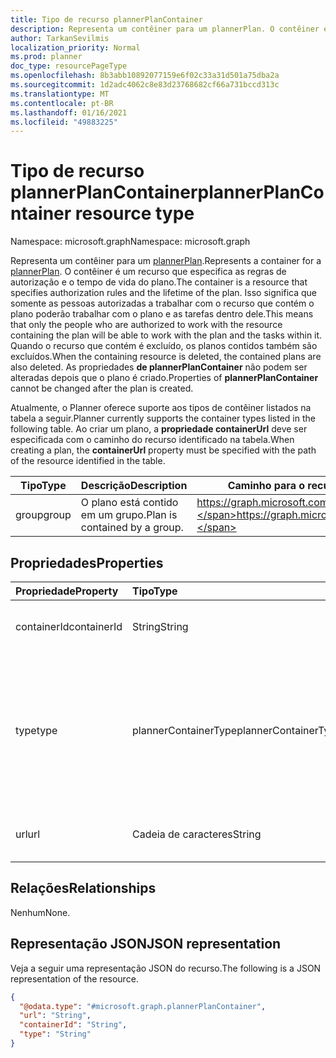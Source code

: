 ```yaml
---
title: Tipo de recurso plannerPlanContainer
description: Representa um contêiner para um plannerPlan. O contêiner é um recurso que especifica as regras de autorização e o tempo de vida do plano.
author: TarkanSevilmis
localization_priority: Normal
ms.prod: planner
doc_type: resourcePageType
ms.openlocfilehash: 8b3abb10892077159e6f02c33a31d501a75dba2a
ms.sourcegitcommit: 1d2adc4062c8e83d23768682cf66a731bccd313c
ms.translationtype: MT
ms.contentlocale: pt-BR
ms.lasthandoff: 01/16/2021
ms.locfileid: "49883225"
---
```

# <a name="plannerplancontainer-resource-type"></a><span data-ttu-id="81e1d-104">Tipo de recurso plannerPlanContainer</span><span class="sxs-lookup"><span data-stu-id="81e1d-104">plannerPlanContainer resource type</span></span>

<span data-ttu-id="81e1d-105">Namespace: microsoft.graph</span><span class="sxs-lookup"><span data-stu-id="81e1d-105">Namespace: microsoft.graph</span></span>

<span data-ttu-id="81e1d-106">Representa um contêiner para um [plannerPlan](plannerPlan.md).</span><span class="sxs-lookup"><span data-stu-id="81e1d-106">Represents a container for a [plannerPlan](plannerPlan.md).</span></span> <span data-ttu-id="81e1d-107">O contêiner é um recurso que especifica as regras de autorização e o tempo de vida do plano.</span><span class="sxs-lookup"><span data-stu-id="81e1d-107">The container is a resource that specifies authorization rules and the lifetime of the plan.</span></span> <span data-ttu-id="81e1d-108">Isso significa que somente as pessoas autorizadas a trabalhar com o recurso que contém o plano poderão trabalhar com o plano e as tarefas dentro dele.</span><span class="sxs-lookup"><span data-stu-id="81e1d-108">This means that only the people who are authorized to work with the resource containing the plan will be able to work with the plan and the tasks within it.</span></span> <span data-ttu-id="81e1d-109">Quando o recurso que contém é excluído, os planos contidos também são excluídos.</span><span class="sxs-lookup"><span data-stu-id="81e1d-109">When the containing resource is deleted, the contained plans are also deleted.</span></span> <span data-ttu-id="81e1d-110">As propriedades **de plannerPlanContainer** não podem ser alteradas depois que o plano é criado.</span><span class="sxs-lookup"><span data-stu-id="81e1d-110">Properties of **plannerPlanContainer** cannot be changed after the plan is created.</span></span>

<span data-ttu-id="81e1d-111">Atualmente, o Planner oferece suporte aos tipos de contêiner listados na tabela a seguir.</span><span class="sxs-lookup"><span data-stu-id="81e1d-111">Planner currently supports the container types listed in the following table.</span></span> <span data-ttu-id="81e1d-112">Ao criar um plano, a **propriedade containerUrl** deve ser especificada com o caminho do recurso identificado na tabela.</span><span class="sxs-lookup"><span data-stu-id="81e1d-112">When creating a plan, the **containerUrl** property must be specified with the path of the resource identified in the table.</span></span>

|<span data-ttu-id="81e1d-113">Tipo</span><span class="sxs-lookup"><span data-stu-id="81e1d-113">Type</span></span>|<span data-ttu-id="81e1d-114">Descrição</span><span class="sxs-lookup"><span data-stu-id="81e1d-114">Description</span></span>|<span data-ttu-id="81e1d-115">Caminho para o recurso</span><span class="sxs-lookup"><span data-stu-id="81e1d-115">Path to the resource</span></span>|
|----|-----------|--------------------|
|<span data-ttu-id="81e1d-116">group</span><span class="sxs-lookup"><span data-stu-id="81e1d-116">group</span></span>| <span data-ttu-id="81e1d-117">O plano está contido em um grupo.</span><span class="sxs-lookup"><span data-stu-id="81e1d-117">Plan is contained by a group.</span></span>| <span data-ttu-id="81e1d-118"> https://graph.microsoft.com/v1.0/groups/&lt;id&gt;</span><span class="sxs-lookup"><span data-stu-id="81e1d-118">https://graph.microsoft.com/v1.0/groups/&lt;id&gt;</span></span>|

## <a name="properties"></a><span data-ttu-id="81e1d-119">Propriedades</span><span class="sxs-lookup"><span data-stu-id="81e1d-119">Properties</span></span>
|<span data-ttu-id="81e1d-120">Propriedade</span><span class="sxs-lookup"><span data-stu-id="81e1d-120">Property</span></span>|<span data-ttu-id="81e1d-121">Tipo</span><span class="sxs-lookup"><span data-stu-id="81e1d-121">Type</span></span>|<span data-ttu-id="81e1d-122">Descrição</span><span class="sxs-lookup"><span data-stu-id="81e1d-122">Description</span></span>|
|:---|:---|:---|
|<span data-ttu-id="81e1d-123">containerId</span><span class="sxs-lookup"><span data-stu-id="81e1d-123">containerId</span></span>|<span data-ttu-id="81e1d-124">String</span><span class="sxs-lookup"><span data-stu-id="81e1d-124">String</span></span>|<span data-ttu-id="81e1d-125">O identificador do recurso que contém o plano.</span><span class="sxs-lookup"><span data-stu-id="81e1d-125">The identifier of the resource that contains the plan.</span></span>|
|<span data-ttu-id="81e1d-126">type</span><span class="sxs-lookup"><span data-stu-id="81e1d-126">type</span></span>|<span data-ttu-id="81e1d-127">plannerContainerType</span><span class="sxs-lookup"><span data-stu-id="81e1d-127">plannerContainerType</span></span>| <span data-ttu-id="81e1d-128">O tipo do recurso que contém o plano.</span><span class="sxs-lookup"><span data-stu-id="81e1d-128">The type of the resource that contains the plan.</span></span> <span data-ttu-id="81e1d-129">Consulte a tabela anterior para ver os tipos com suporte.</span><span class="sxs-lookup"><span data-stu-id="81e1d-129">See the previous table for supported types.</span></span> <span data-ttu-id="81e1d-130">Os valores possíveis são: `group` e `unknownFutureValue`.</span><span class="sxs-lookup"><span data-stu-id="81e1d-130">Possible values are: `group`, `unknownFutureValue`.</span></span>|
|<span data-ttu-id="81e1d-131">url</span><span class="sxs-lookup"><span data-stu-id="81e1d-131">url</span></span>|<span data-ttu-id="81e1d-132">Cadeia de caracteres</span><span class="sxs-lookup"><span data-stu-id="81e1d-132">String</span></span>|<span data-ttu-id="81e1d-133">A URL canônica completa do contêiner.</span><span class="sxs-lookup"><span data-stu-id="81e1d-133">The full canonical URL of the container.</span></span>|

## <a name="relationships"></a><span data-ttu-id="81e1d-134">Relações</span><span class="sxs-lookup"><span data-stu-id="81e1d-134">Relationships</span></span>
<span data-ttu-id="81e1d-135">Nenhum</span><span class="sxs-lookup"><span data-stu-id="81e1d-135">None.</span></span>

## <a name="json-representation"></a><span data-ttu-id="81e1d-136">Representação JSON</span><span class="sxs-lookup"><span data-stu-id="81e1d-136">JSON representation</span></span>
<span data-ttu-id="81e1d-137">Veja a seguir uma representação JSON do recurso.</span><span class="sxs-lookup"><span data-stu-id="81e1d-137">The following is a JSON representation of the resource.</span></span>
<!-- {
  "blockType": "resource",
  "@odata.type": "microsoft.graph.plannerPlanContainer"
}
-->
``` json
{
  "@odata.type": "#microsoft.graph.plannerPlanContainer",
  "url": "String",
  "containerId": "String",
  "type": "String"
}
```


